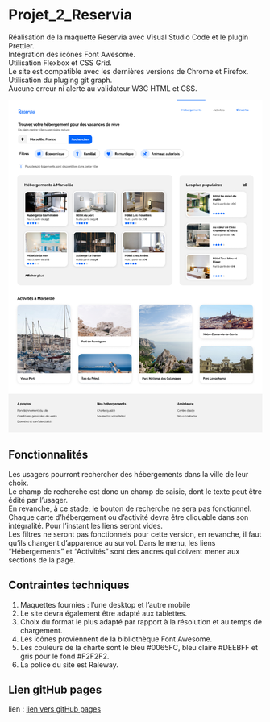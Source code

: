 # Projet_2_Reservia

Réalisation de la maquette Reservia avec Visual Studio Code et le plugin Prettier.  
Intégration des icônes Font Awesome.  
Utilisation Flexbox et CSS Grid.  
Le site est compatible avec les dernières versions de Chrome et Firefox.  
Utilisation du pluging git graph.  
Aucune erreur ni alerte au validateur W3C HTML et CSS.  

![Maquette Reservia](./Desktop%20-%201.png)

## Fonctionnalités

Les usagers pourront rechercher des hébergements dans la ville de leur choix.  
Le champ de recherche est donc un champ de saisie, dont le texte peut être édité par l’usager.  
En revanche, à ce stade, le bouton de recherche ne sera pas fonctionnel.  
Chaque carte d’hébergement ou d’activité devra être cliquable dans son intégralité. Pour l’instant les liens seront vides.  
Les filtres ne seront pas fonctionnels pour cette version, en revanche, il faut qu’ils changent d’apparence au survol.
Dans le menu, les liens “Hébergements” et “Activités” sont des ancres qui doivent mener aux sections de la page.  

## Contraintes techniques

1. Maquettes fournies : l’une desktop et l’autre mobile
1. Le site devra également être adapté aux tablettes.
1. Choix du format le plus adapté par rapport à la résolution et au temps de chargement.
1. Les icônes proviennent de la bibliothèque Font Awesome.  
1. Les couleurs de la charte sont le bleu #0065FC, bleu claire #DEEBFF et gris pour le fond #F2F2F2.
1. La police du site est Raleway.

## Lien gitHub pages

lien : [lien vers gitHub pages](https://melaniemdm.github.io/#projet-reservia)
